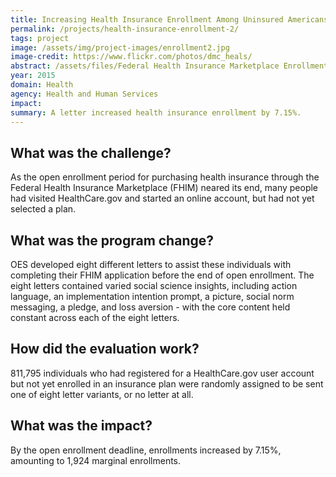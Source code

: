```yaml
---
title: Increasing Health Insurance Enrollment Among Uninsured Americans
permalink: /projects/health-insurance-enrollment-2/
tags: project
image: /assets/img/project-images/enrollment2.jpg
image-credit: https://www.flickr.com/photos/dmc_heals/
abstract: /assets/files/Federal Health Insurance Marketplace Enrollment.pdf
year: 2015
domain: Health
agency: Health and Human Services
impact:
summary: A letter increased health insurance enrollment by 7.15%.
---
```

## What was the challenge?

As the open enrollment period for purchasing health insurance through the Federal Health Insurance Marketplace (FHIM) neared its end, many people had visited HealthCare.gov and started an online account,
but had not yet selected a plan.

## What was the program change?

OES developed eight different letters to assist these individuals with completing their FHIM application before the end of open enrollment. The eight letters contained varied social science insights, including action language, an implementation intention prompt, a picture, social norm messaging, a pledge, and loss aversion - with the core content held constant across each of the eight letters.

## How did the evaluation work?

811,795 individuals who had registered for a HealthCare.gov user account but not yet enrolled in an insurance plan were randomly assigned to be sent one of eight letter variants, or no letter at all.

## What was the impact?

By the open enrollment deadline, enrollments increased by 7.15%, amounting to 1,924 marginal enrollments.
